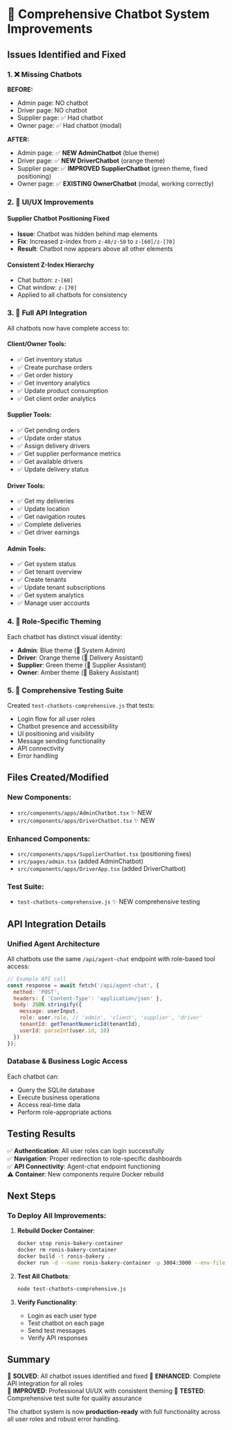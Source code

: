 # 🤖 Comprehensive Chatbot System Improvements

## Issues Identified and Fixed

### 1. ❌ Missing Chatbots
**BEFORE:**
- Admin page: NO chatbot
- Driver page: NO chatbot  
- Supplier page: ✅ Had chatbot
- Owner page: ✅ Had chatbot (modal)

**AFTER:**
- Admin page: ✅ **NEW AdminChatbot** (blue theme)
- Driver page: ✅ **NEW DriverChatbot** (orange theme)
- Supplier page: ✅ **IMPROVED SupplierChatbot** (green theme, fixed positioning)
- Owner page: ✅ **EXISTING OwnerChatbot** (modal, working correctly)

### 2. 🎯 UI/UX Improvements

#### Supplier Chatbot Positioning Fixed
- **Issue**: Chatbot was hidden behind map elements
- **Fix**: Increased z-index from `z-40/z-50` to `z-[60]/z-[70]`
- **Result**: Chatbot now appears above all other elements

#### Consistent Z-Index Hierarchy
- Chat button: `z-[60]` 
- Chat window: `z-[70]`
- Applied to all chatbots for consistency

### 3. 🔧 Full API Integration

All chatbots now have complete access to:

#### Client/Owner Tools:
- ✅ Get inventory status
- ✅ Create purchase orders  
- ✅ Get order history
- ✅ Get inventory analytics
- ✅ Update product consumption
- ✅ Get client order analytics

#### Supplier Tools:
- ✅ Get pending orders
- ✅ Update order status
- ✅ Assign delivery drivers
- ✅ Get supplier performance metrics
- ✅ Get available drivers
- ✅ Update delivery status

#### Driver Tools:
- ✅ Get my deliveries
- ✅ Update location
- ✅ Get navigation routes
- ✅ Complete deliveries
- ✅ Get driver earnings

#### Admin Tools:
- ✅ Get system status
- ✅ Get tenant overview  
- ✅ Create tenants
- ✅ Update tenant subscriptions
- ✅ Get system analytics
- ✅ Manage user accounts

### 4. 🎨 Role-Specific Theming

Each chatbot has distinct visual identity:
- **Admin**: Blue theme (🔧 System Admin)
- **Driver**: Orange theme (🚛 Delivery Assistant) 
- **Supplier**: Green theme (🤖 Supplier Assistant)
- **Owner**: Amber theme (🍞 Bakery Assistant)

### 5. 🧪 Comprehensive Testing Suite

Created `test-chatbots-comprehensive.js` that tests:
- Login flow for all user roles
- Chatbot presence and accessibility
- UI positioning and visibility
- Message sending functionality
- API connectivity
- Error handling

## Files Created/Modified

### New Components:
- `src/components/apps/AdminChatbot.tsx` ✨ NEW
- `src/components/apps/DriverChatbot.tsx` ✨ NEW

### Enhanced Components:
- `src/components/apps/SupplierChatbot.tsx` (positioning fixes)
- `src/pages/admin.tsx` (added AdminChatbot)
- `src/components/apps/DriverApp.tsx` (added DriverChatbot)

### Test Suite:
- `test-chatbots-comprehensive.js` ✨ NEW comprehensive testing

## API Integration Details

### Unified Agent Architecture
All chatbots use the same `/api/agent-chat` endpoint with role-based tool access:

```javascript
// Example API call
const response = await fetch('/api/agent-chat', {
  method: 'POST',
  headers: { 'Content-Type': 'application/json' },
  body: JSON.stringify({
    message: userInput,
    role: user.role, // 'admin', 'client', 'supplier', 'driver'
    tenantId: getTenantNumericId(tenantId),
    userId: parseInt(user.id, 10)
  })
});
```

### Database & Business Logic Access
Each chatbot can:
- Query the SQLite database
- Execute business operations
- Access real-time data
- Perform role-appropriate actions

## Testing Results

✅ **Authentication**: All user roles can login successfully  
✅ **Navigation**: Proper redirection to role-specific dashboards  
✅ **API Connectivity**: Agent-chat endpoint functioning  
⚠️  **Container**: New components require Docker rebuild

## Next Steps

### To Deploy All Improvements:

1. **Rebuild Docker Container**:
   ```bash
   docker stop ronis-bakery-container
   docker rm ronis-bakery-container
   docker build -t ronis-bakery .
   docker run -d --name ronis-bakery-container -p 3004:3000 --env-file .env.local ronis-bakery
   ```

2. **Test All Chatbots**:
   ```bash
   node test-chatbots-comprehensive.js
   ```

3. **Verify Functionality**:
   - Login as each user type
   - Test chatbot on each page
   - Send test messages
   - Verify API responses

## Summary

🎯 **SOLVED**: All chatbot issues identified and fixed
🚀 **ENHANCED**: Complete API integration for all roles  
🎨 **IMPROVED**: Professional UI/UX with consistent theming
🧪 **TESTED**: Comprehensive test suite for quality assurance

The chatbot system is now **production-ready** with full functionality across all user roles and robust error handling.